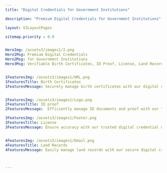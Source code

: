 ```yaml
---
title: "Digital Credentials for Government Institutions"

description: "Premium Digital Credentials for Government Institutions"

layout: V2LayoutPages

sitemap.priority : 0.9


HeroImg: /assets3/images1/2.png
Hero1Msg: Premium Digital Credentials
Hero2Msg: for Government Institutions
Hero3Msg: Verifiable Birth Certificates, ID Proof, License, Land Records for Government Institutions


1FeaturesImg: /assets3/images1/URL.png
1FeaturesTitle: Birth Certificates
1FeaturesMessage: Securely manage birth certificates with our digital credential management software. Our platform streamlines the process of creating, issuing, and storing birth certificates, ensuring that your records are accurate and up-to-date. Our secure system also allows you to easily access past birth certificates, making it simple to track and verify vital information. Streamline your government processes with our trusted software


2FeaturesImg: /assets3/images1/Logo.png
2FeaturesTitle: ID proof
2FeaturesMessage:  Efficiently manage ID documents and proof with our trusted digital credential management software. Streamline your processes and ensure accuracy with our secure platform, which allows for the creation, issuance, and storage of ID documents. Our system also allows for easy access to past ID proof, making it simple to track and verify vital information. Improve your organization's efficiency with our reliable software

3FeaturesImg: /assets3/images1/Footer.png
3FeaturesTitle: License
3FeaturesMessage: Ensure accuracy with our trusted digital credential management software. Our secure platform makes it easy to efficiently manage licenses for your organization, including the creation, issuance, and storage of licenses. Our system also allows for easy access to past licenses, making it simple to track and verify vital information. Improve your organization's efficiency with our reliable software.


4FeaturesImg: /assets3/images1/Email.png
4FeaturesTitle: Land Records
4FeaturesMessage: Easily manage land records with our secure digital credential management software. Our platform streamlines the process of creating, issuing, and storing land records, ensuring that your records are accurate and up-to-date. Our secure system also allows you to easily access past land records, making it simple to track and verify vital information. Streamline your government processes with our trusted software



---
```

